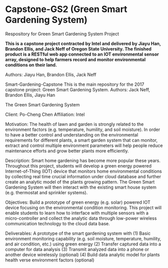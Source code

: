 # Capstone-GS2 (Green Smart Gardening System)
Respository for Green Smart Gardening System Project

**This is a capstone project contracted by Intel and delivered by Jiayu Han, Brandon Ellis, and Jack Neff of Oregon State University. The finished product is a RESTful web app connected to an IOT environmental sensor array, designed to help farmers record and monitor environmental conditions on their land.**

Authors: Jiayu Han, Brandon Ellis, Jack Neff

Smart-Gardening-Capstone
This is the main repository for the 2017 capstone project: Green Smart Gardening System. Authors: Jack Neff, Brandon Ellis, Jiayu Han

The Green Smart Gardening System

Client: Po-Cheng Chen Affiliation: Intel

Motivation: 
The health of lawn and garden is strongly related to the environment factors (e.g. temperature, humility, and soil moisture). In order to have a better control and understanding on the environmental requirements for different plants, a smart garden system that can monitor, extract and control multiple environment parameters will help people reduce maintenance efforts and grow better plants more efficiently.

Description: 
Smart home gardening has become more popular these years. Throughout this project, students will develop a green energy powered Internet-of-Thing (IOT) device that monitors home environmental conditions by collecting real time crucial information under cloud database and further create an analytic model of the plants growing pattern. The Green Smart Gardening System will then interact with the existing smart house system (e.g. thermostat and sprinkler systems).

Objectives: 
Build a prototype of green energy (e.g. solar) powered IOT device focusing on the environmental condition monitoring. This project will enable students to learn how to interface with multiple sensors with a micro-controller and collect the analytic data through low-power wireless communication technology to the cloud data base.

Deliverables: 
A prototype of the smart gardening system with (1)	Basic environment monitoring capability (e.g. soil moisture, temperature, humility, and air condition, etc.) using green energy (2)	Transfer captured data into a computer for data analysis (3)	Transmit analyzed data into a phone or another device wirelessly (optional) (4)	Build data analytic model for plants health verse environment factors (optional)
